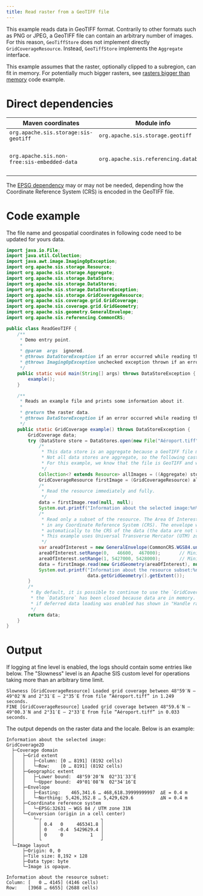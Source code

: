 ```yaml
---
title: Read raster from a GeoTIFF file
---
```


This example reads data in GeoTIFF format.
Contrarily to other formats such as PNG or JPEG,
a GeoTIFF file can contain an arbitrary number of images.
For this reason, `GeoTiffStore` does not implement directly `GridCoverageResource`.
Instead, `GeoTiffStore` implements the `Aggregate` interface.

This example assumes that the raster, optionally clipped to a subregion, can fit in memory.
For potentially much bigger rasters,
see [rasters bigger than memory](rasters_bigger_than_memory.html) code example.


# Direct dependencies

Maven coordinates                           | Module info                           | Remarks
------------------------------------------- | ------------------------------------- | -----------------------------
`org.apache.sis.storage:sis-geotiff`        | `org.apache.sis.storage.geotiff`      |
`org.apache.sis.non-free:sis-embedded-data` | `org.apache.sis.referencing.database` | Optional. Non-Apache license.

The [EPSG dependency](../epsg.html) may or may not be needed,
depending how the Coordinate Reference System (CRS) is encoded in the GeoTIFF file.


# Code example

The file name and geospatial coordinates in following code need to be updated for yours data.

```java
import java.io.File;
import java.util.Collection;
import java.awt.image.ImagingOpException;
import org.apache.sis.storage.Resource;
import org.apache.sis.storage.Aggregate;
import org.apache.sis.storage.DataStore;
import org.apache.sis.storage.DataStores;
import org.apache.sis.storage.DataStoreException;
import org.apache.sis.storage.GridCoverageResource;
import org.apache.sis.coverage.grid.GridCoverage;
import org.apache.sis.coverage.grid.GridGeometry;
import org.apache.sis.geometry.GeneralEnvelope;
import org.apache.sis.referencing.CommonCRS;

public class ReadGeoTIFF {
    /**
     * Demo entry point.
     *
     * @param  args  ignored.
     * @throws DataStoreException if an error occurred while reading the raster.
     * @throws ImagingOpException unchecked exception thrown if an error occurred while loading a tile.
     */
    public static void main(String[] args) throws DataStoreException {
        example();
    }

    /**
     * Reads an example file and prints some information about it.
     *
     * @return the raster data.
     * @throws DataStoreException if an error occurred while reading the raster.
     */
    public static GridCoverage example() throws DataStoreException {
        GridCoverage data;
        try (DataStore store = DataStores.open(new File("Aéroport.tiff"))) {
            /*
             * This data store is an aggregate because a GeoTIFF file may contain many images.
             * Not all data stores are aggregate, so the following casts do not apply to all.
             * For this example, we know that the file is GeoTIFF and we take the first image.
             */
            Collection<? extends Resource> allImages = ((Aggregate) store).components();
            GridCoverageResource firstImage = (GridCoverageResource) allImages.iterator().next();
            /*
             * Read the resource immediately and fully.
             */
            data = firstImage.read(null, null);
            System.out.printf("Information about the selected image:%n%s%n", data);
            /*
             * Read only a subset of the resource. The Area Of Interest can be specified
             * in any Coordinate Reference System (CRS). The envelope will be transformed
             * automatically to the CRS of the data (the data are not transformed).
             * This example uses Universal Transverse Mercator (UTM) zone 31 North.
             */
            var areaOfInterest = new GeneralEnvelope(CommonCRS.WGS84.universal(49, 2.5));
            areaOfInterest.setRange(0,   46600,  467000);       // Minimal and maximal easting values (metres)
            areaOfInterest.setRange(1, 5427000, 5428000);       // Minimal and maximal northing values (metres).
            data = firstImage.read(new GridGeometry(areaOfInterest), null);
            System.out.printf("Information about the resource subset:%n%s%n",
                              data.getGridGeometry().getExtent());
        }
        /*
         * By default, it is possible to continue to use the `GridCoverage` (but not the `Resource`) after
         * the `DataStore` has been closed because data are in memory. Note that it would not be the case
         * if deferred data loading was enabled has shown in "Handle rasters bigger than memory" example.
         */
        return data;
    }
}
```


# Output

If logging at fine level is enabled, the logs should contain some entries like below.
The "Slowness" level is an Apache SIS custom level for operations taking more than an arbitrary time limit.

```
Slowness [GridCoverageResource] Loaded grid coverage between 48°59′N – 49°02′N and 2°31′E – 2°35′E from file “Aéroport.tiff” in 1.249 seconds.
FINE [GridCoverageResource] Loaded grid coverage between 48°59.6′N – 49°00.3′N and 2°31′E – 2°33′E from file “Aéroport.tiff” in 0.033 seconds.
```

The output depends on the raster data and the locale.
Below is an example:

```
Information about the selected image:
GridCoverage2D
  ├─Coverage domain
  │   ├─Grid extent
  │   │   ├─Column: [0 … 8191] (8192 cells)
  │   │   └─Row:    [0 … 8191] (8192 cells)
  │   ├─Geographic extent
  │   │   ├─Lower bound:  48°59′20″N  02°31′33″E
  │   │   └─Upper bound:  49°01′08″N  02°34′16″E
  │   ├─Envelope
  │   │   ├─Easting:    465,341.6 … 468,618.39999999997  ∆E = 0.4 m
  │   │   └─Northing: 5,426,352.8 … 5,429,629.6          ∆N = 0.4 m
  │   ├─Coordinate reference system
  │   │   └─EPSG:32631 — WGS 84 / UTM zone 31N
  │   └─Conversion (origin in a cell center)
  │       └─┌                      ┐
  │         │ 0.4   0     465341.8 │
  │         │ 0    -0.4  5429629.4 │
  │         │ 0     0          1   │
  │         └                      ┘
  └─Image layout
      ├─Origin: 0, 0
      ├─Tile size: 8,192 × 128
      ├─Data type: byte
      └─Image is opaque.

Information about the resource subset:
Column: [   0 … 4145] (4146 cells)
Row:    [3968 … 6655] (2688 cells)
```
